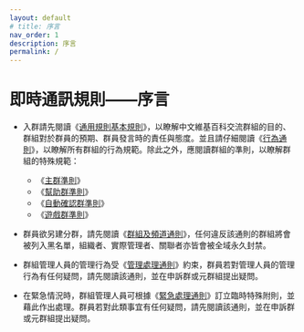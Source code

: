 ```yaml
---
layout: default
# title: 序言
nav_order: 1
description: 序言
permalink: /
---
```


# 即時通訊規則——序言

- 入群請先閱讀《[通用規則基本規則](principles/gcbr)》，以瞭解中文維基百科交流群組的目的、群組對於群員的預期、群員發言時的責任與態度。並且請仔細閱讀《[行為通則](regulations/bgr)》，以瞭解所有群組的行為規範。除此之外，應閱讀群組的準則，以瞭解群組的特殊規範：

  - 《[主群準則](rules/rules_of_main_group)》
  - 《[幫助群準則](rules/rules_of_help_group)》
  - 《[自動確認群準則](rules/rules_of_autoconfirmed_group)》
  - 《[遊戲群準則](rules/rules_of_game_group)》

- 群員欲另建分群，請先閱讀《[群組及頻道通則](regulations/gcgr)》，任何違反該通則的群組將會被列入黑名單，組織者、實際管理者、關聯者亦皆會被全域永久封禁。
- 群組管理人員的管理行為受《[管理處理通則](regulations/mgr)》約束，群員若對管理人員的管理行為有任何疑問，請先閱讀該通則，並在申訴群或元群組提出疑問。
- 在緊急情況時，群組管理人員可根據《[緊急處理通則](regulations/egr)》訂立臨時特殊附則，並藉此作出處理。群員若對此類事宜有任何疑問，請先閱讀該通則，並在申訴群或元群組提出疑問。
